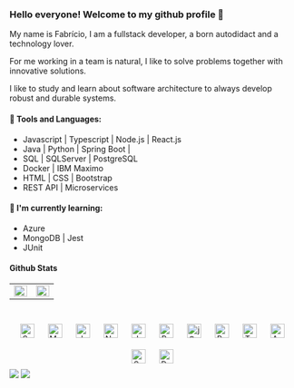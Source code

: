 ### Hello everyone! Welcome to my github profile 👋

My name is Fabrício, I am a fullstack developer, a born autodidact and a technology lover.

For me working in a team is natural, I like to solve problems together with innovative solutions.

I like to study and learn about software architecture to always develop robust and durable systems.

#### 🎯 Tools and Languages:
- Javascript | Typescript | Node.js | React.js
- Java | Python | Spring Boot | 
- SQL | SQLServer | PostgreSQL
- Docker | IBM Maximo
- HTML | CSS | Bootstrap 
- REST API | Microservices

#### 🌱 I'm currently learning:
- Azure
- MongoDB | Jest
- JUnit 

#### Github Stats  
<table><tr><td valign="top" width="50%">

<img src="https://github-readme-stats.vercel.app/api?username=fabricior0cha&show_icons=true&count_private=true&theme=dark&hide_border=true" align="left" style="width: 100%" />

</td><td valign="top" width="50%">

<img src="https://github-readme-stats.vercel.app/api/top-langs/?username=fabricior0cha&hide_border=true&theme=dark&layout=compact" align="left" style="width: 100%" />

</td></tr></table>  

<br/>

<div align="center">  
<a href="https://docs.spring.io/spring-framework/docs/3.0.x/reference/expressions.html#:~:text=The%20Spring%20Expression%20Language%20(SpEL,and%20basic%20string%20templating%20functionality." target="_blank"><img style="margin: 10px" src="https://profilinator.rishav.dev/skills-assets/springio-icon.svg" alt="Spring" height="25" /></a>  
<a href="https://mui.com/" target="_blank"><img style="margin: 10px" src="https://profilinator.rishav.dev/skills-assets/mui.png" alt="Material UI" height="25" /></a>  
<a href="https://www.java.com/" target="_blank"><img style="margin: 10px" src="https://profilinator.rishav.dev/skills-assets/java-original-wordmark.svg" alt="Java" height="25" /></a>  
<a href="https://nodejs.org/" target="_blank"><img style="margin: 10px" src="https://profilinator.rishav.dev/skills-assets/nodejs-original-wordmark.svg" alt="Node.js" height="25" /></a>  
<a href="https://www.javascript.com/" target="_blank"><img style="margin: 10px" src="https://profilinator.rishav.dev/skills-assets/javascript-original.svg" alt="JavaScript" height="25" /></a>  
<a href="https://www.python.org/" target="_blank"><img style="margin: 10px" src="https://profilinator.rishav.dev/skills-assets/python-original.svg" alt="Python" height="25" /></a>  
<a href="https://jquery.com/" target="_blank"><img style="margin: 10px" src="https://profilinator.rishav.dev/skills-assets/jquery.png" alt="jQuery" height="25" /></a>  
<a href="https://reactjs.org/" target="_blank"><img style="margin: 10px" src="https://profilinator.rishav.dev/skills-assets/react-original-wordmark.svg" alt="React" height="25" /></a>  
<a href="https://www.typescriptlang.org/" target="_blank"><img style="margin: 10px" src="https://profilinator.rishav.dev/skills-assets/typescript-original.svg" alt="TypeScript" height="25" /></a>  
<a href="https://azure.microsoft.com/en-in/" target="_blank"><img style="margin: 10px" src="https://profilinator.rishav.dev/skills-assets/microsoft_azure-icon.svg" alt="Azure" height="25" /></a>  
<a href="https://sass-lang.com/" target="_blank"><img style="margin: 10px" src="https://profilinator.rishav.dev/skills-assets/sass-original.svg" alt="Sass" height="25" /></a>  
<a href="https://www.docker.com/" target="_blank"><img style="margin: 10px" src="https://profilinator.rishav.dev/skills-assets/docker-original-wordmark.svg" alt="Docker" height="25" /></a>  
</div>  


<div align="left">
  <a  href="https://www.linkedin.com/in/fabriciopalmeirarocha/"><img src="https://img.shields.io/badge/LinkedIn-0077B5?style=for-the-badge&logo=linkedin&logoColor=white" ></a>
  <a  href="mailto:fabriciorochapalmeira@gmail.com"><img src="https://img.shields.io/badge/Gmail-D14836?style=for-the-badge&logo=gmail&logoColor=white" ></a>
 <div/>


